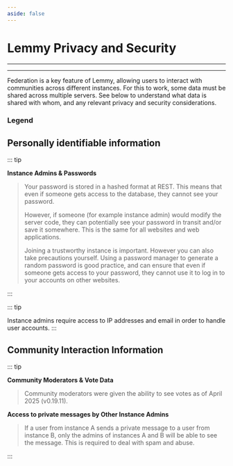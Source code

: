 ```yaml
---
aside: false
---
```



# Lemmy Privacy and Security

---

<WorkInProgress 
    communityName="c/newtolemmy"
    communityLink="https://lemmy.ca/c/newtolemmy"
/>

---

<!-- 
    Tables were split into two sections for better readability 

    This script tag contains reusable code for the tables
-->

<script setup>
const commonIconOptions = {
  iconMap: {
    'yes-user': 'icon-park-twotone:eyes',
    'yes': 'icon-park-twotone:eyes',
    'no': 'ic:round-minus',
    'depends': 'ph:asterisk-duotone',
    'federated': 'icon-park-twotone:eyes'
  },
  iconColorMap: {
    'yes-user': 'gray',
    'yes': 'red',
    'no': 'green',
    'depends': 'orange',
    'federated': 'purple'
  },
  width: '32px'
};

const createIconColumn = (key, title) => ({
  key,
  title,
  format: 'icon',
  options: commonIconOptions
});
</script>


<!-- Start of content -->

Federation is a key feature of Lemmy, allowing users to interact with communities across different instances. For this to work, some data must be shared across multiple servers. See below to understand what data is shared with whom, and any relevant privacy and security considerations.

### Legend

<JSONTable
:jsonDataProp="[
    {
        i: 'yes-user',
        m: 'You can see your own information'
    },
    {
        i: 'yes',
        m: 'Yes, the actor can see this information'
    },
    {
        i: 'federated',
        m: 'Yes, the actor can see this information IF it is federated to their server.'
    },
    {
        i: 'no',
        m: 'No, the actor can NOT see this information'
    },
    {
        i: 'depends',
        m: 'Complicated, read further for an explanation'
    }
    ]"
    :columns="[
        createIconColumn('i', 'Icon'),
        { key: 'm', title: 'Meaning', format: 'text' }
    ]"
/>

<!-- | Icon                                                       | Meaning                                                                   |
|------------------------------------------------------------|---------------------------------------------------------------------------|
| <Icon icon="mdi:check-bold" color="red" width="32px" />    | Yes, the actor can see this information                                   |
| <Icon icon="mdi:check-bold" color="blue" width="32px" />   | Yes, the actor can see this information if it is federated to his server. |
| <Icon icon="mdi:minus-thick" color="green" width="32px" /> | No, the actor can NOT see this information      -->



## Personally identifiable information

<JSONTable
:jsonDataProp="[
    {
        actor: 'You',
        password: 'yes-user',
        ip: 'yes-user',
        browserAgent: 'yes-user',
        email: 'yes-user',
    },
    {
        actor: 'Other Users',
        password: 'no',
        ip: 'no',
        browserAgent: 'no',
        email: 'no'
    },
    {
        actor: 'Community Moderators',
        password: 'no',
        ip: 'no',
        browserAgent: 'no',
        email: 'no'
    },
    {
        actor: 'Instance Admins',
        password: 'depends',
        ip: 'yes',
        browserAgent: 'no',
        email: 'yes'
    },
    { 
        actor: 'Other Instance Admins',
        password: 'no',
        ip: 'no',
        browserAgent: 'no',
        email: 'no'
    },
    { 
        actor: 'Lemmy Developers',
        password: 'no',
        ip: 'no',
        browserAgent: 'no',
        email: 'no'
    }
]"
:columns="[
    { key: 'actor', title: 'Actor', format: 'text' },
    createIconColumn('password', '(Your) Password'),
    createIconColumn('ip', 'IP'),
    createIconColumn('browserAgent', 'Browser Agent'),
    createIconColumn('email', 'Email')
]"
/>

::: tip <Icon icon="ph:asterisk-duotone" color="orange" width="24px" />

**Instance Admins & Passwords**

> Your password is stored in a hashed format at REST. This means that even if someone gets access to the database, they cannot see your password. 
> 
> However, if someone (for example instance admin) would modify the server code, they can potentially see your password in transit and/or save it somewhere. This is the same for all websites and web applications.
> 
> Joining a trustworthy instance is important. However you can also take precautions yourself. Using a password manager to generate a random password is good practice, and can ensure that even if someone gets access to your password, they cannot use it to log in to your accounts on other websites.

:::

::: tip <Icon icon="icon-park-twotone:eyes" color="red" width="24px" />

Instance admins require access to IP addresses and email in order to handle user accounts.
:::

## Community Interaction Information

<JSONTable
    :jsonDataProp="[
        {
            actor: 'You',
            votes: 'yes-user',
            posts: 'yes-user',
            comments: 'yes-user',
            profile: 'yes-user',
            privateMessages: 'yes-user'
        },
        {
            actor: 'Other Users',
            votes: 'no',
            posts: 'yes',
            comments: 'yes',
            profile: 'yes',
            privateMessages: 'no'
        },
        {
            actor: 'Community Moderators',
            votes: 'depends',
            posts: 'yes',
            comments: 'yes',
            profile: 'yes',
            privateMessages: 'no'
        },
        {
            actor: 'Instance Admins',
            votes: 'yes',
            posts: 'yes',
            comments: 'yes',
            profile: 'yes',
            privateMessages: 'yes'
        },
        {
            actor: 'Other Instance Admins',
            votes: 'federated',
            posts: 'federated',
            comments: 'federated',
            profile: 'federated',
            privateMessages: 'depends'
        },
        {
            actor: 'Lemmy Developers',
            votes: 'no',
            posts: 'no',
            comments: 'no',
            profile: 'no',
            privateMessages: 'no'
        }
        ]"
        :columns="[
            { key: 'actor', title: 'Actor', format: 'text' },
            createIconColumn('votes', 'Votes'),
            createIconColumn('posts', 'Posts'),
            createIconColumn('comments', 'Comments'),
            createIconColumn('profile', 'Profile'),
            createIconColumn('privateMessages', 'Private Messages')
        ]"
/>

::: tip <Icon icon="ph:asterisk-duotone" color="orange" width="24px" />

**Community Moderators & Vote Data**

> Community moderators were given the ability to see votes as of April 2025 (v0.19.11).

**Access to private messages by Other Instance Admins**

> If a user from instance A sends a private message to a user from instance B, only the admins of instances A and B will be able to see the message. This is required to deal with spam and abuse.

:::

<!-- | Actor                 | (Your) Password                                                                                                                                     | Ip                                                         | Browser Agent                                              | Email                                                      | Votes                                                                   | Posts                                                      | Comments                                                   | Profile                                                    | Private Messages                                           |
|-----------------------|-----------------------------------------------------------------------------------------------------------------------------------------------------|------------------------------------------------------------|------------------------------------------------------------|------------------------------------------------------------|-------------------------------------------------------------------------|------------------------------------------------------------|------------------------------------------------------------|------------------------------------------------------------|------------------------------------------------------------|
| You                   | <Icon icon="mdi:check-bold" color="red" width="32px" />                                                                                             | <Icon icon="mdi:check-bold" color="red" width="32px" />    | <Icon icon="mdi:check-bold" color="red" width="32px" />    | <Icon icon="mdi:check-bold" color="red" width="32px" />    | <Icon icon="mdi:check-bold" color="red" width="32px" />                 | <Icon icon="mdi:check-bold" color="red" width="32px" />    | <Icon icon="mdi:check-bold" color="red" width="32px" />    | <Icon icon="mdi:check-bold" color="red" width="32px" />    | <Icon icon="mdi:check-bold" color="red" width="32px" />    |
| Other Users           | <Icon icon="mdi:minus-thick" color="green" width="32px" />                                                                                          | <Icon icon="mdi:minus-thick" color="green" width="32px" /> | <Icon icon="mdi:minus-thick" color="green" width="32px" /> | <Icon icon="mdi:minus-thick" color="green" width="32px" /> | <Icon icon="mdi:minus-thick" color="green" width="32px" />              | <Icon icon="mdi:check-bold" color="red" width="32px" />    | <Icon icon="mdi:check-bold" color="red" width="32px" />    | <Icon icon="mdi:check-bold" color="red" width="32px" />    | <Icon icon="mdi:minus-thick" color="green" width="32px" /> |
| Community Moderators  | <Icon icon="mdi:minus-thick" color="green" width="32px" />                                                                                          | <Icon icon="mdi:minus-thick" color="green" width="32px" /> | <Icon icon="mdi:minus-thick" color="green" width="32px" /> | <Icon icon="mdi:minus-thick" color="green" width="32px" /> | <Icon icon="mdi:check-bold" color="red" width="32px" /> (since ~0.19.x) | <Icon icon="mdi:check-bold" color="red" width="32px" />    | <Icon icon="mdi:check-bold" color="red" width="32px" />    | <Icon icon="mdi:check-bold" color="red" width="32px" />    | <Icon icon="mdi:minus-thick" color="green" width="32px" /> |
| Instance Admins       | <Icon icon="mdi:check-bold" color="red" width="32px" /> AND <Icon icon="mdi:minus-thick" color="green" width="32px" />  (See below for explanation) | <Icon icon="mdi:check-bold" color="red" width="32px" />    | <Icon icon="mdi:minus-thick" color="green" width="32px" /> | <Icon icon="mdi:check-bold" color="red" width="32px" />    | <Icon icon="mdi:check-bold" color="red" width="32px" />                 | <Icon icon="mdi:check-bold" color="red" width="32px" />    | <Icon icon="mdi:check-bold" color="red" width="32px" />    | <Icon icon="mdi:check-bold" color="red" width="32px" />    | <Icon icon="mdi:check-bold" color="red" width="32px" />    |
| Other Instance Admins | <Icon icon="mdi:minus-thick" color="green" width="32px" />                                                                                          | <Icon icon="mdi:minus-thick" color="green" width="32px" /> | <Icon icon="mdi:minus-thick" color="green" width="32px" /> | <Icon icon="mdi:minus-thick" color="green" width="32px" /> | <Icon icon="mdi:check-bold" color="blue" width="32px" />                | <Icon icon="mdi:check-bold" color="blue" width="32px" />   | <Icon icon="mdi:check-bold" color="blue" width="32px" />   | <Icon icon="mdi:check-bold" color="blue" width="32px" />   | <Icon icon="mdi:check-bold" color="blue" width="32px" />   |
| Lemmy Developers      | <Icon icon="mdi:minus-thick" color="green" width="32px" />                                                                                          | <Icon icon="mdi:minus-thick" color="green" width="32px" /> | <Icon icon="mdi:minus-thick" color="green" width="32px" /> | <Icon icon="mdi:minus-thick" color="green" width="32px" /> | <Icon icon="mdi:minus-thick" color="green" width="32px" />              | <Icon icon="mdi:minus-thick" color="green" width="32px" /> | <Icon icon="mdi:minus-thick" color="green" width="32px" /> | <Icon icon="mdi:minus-thick" color="green" width="32px" /> | <Icon icon="mdi:minus-thick" color="green" width="32px" /> | -->
